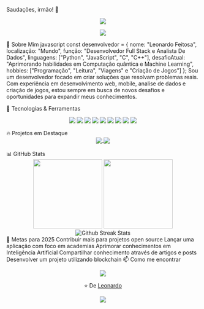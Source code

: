 Saudações, irmão! 👋
<div align="center"> <img src="https://readme-typing-svg.herokuapp.com/?lines=Desenvolvedor+Full+Stack;Analista+De+Dados;Entusiasta+de+Tecnologia;Desenvolvedor+De+Jogos&font=Fira%20Code&center=true&width=380&height=50"> </div> <p align="center"> <a href="https://www.linkedin.com/in/leonardo-feitosadev/"><img src="https://img.shields.io/badge/-LinkedIn-0e76a8?style=flat-square&logo=Linkedin&logoColor=white" /></a> </p>
💫 Sobre Mim
javascript
const desenvolvedor = {
  nome: "Leonardo Feitosa",
  localização: "Mundo",
  função: "Desenvolvedor Full Stack e Analista De Dados",
  linguagens: ["Python", "JavaScript", "C", "C++"],
  desafioAtual: "Aprimorando habilidades em Computação quântica e Machine Learning",
  hobbies: ["Programação", "Leitura", "Viagens" e "Criação de Jogos"]
};
Sou um desenvolvedor focado em criar soluções que resolvam problemas reais. Com experiência em desenvolvimento web, mobile, analise de dados e criação de jogos, estou sempre em busca de novos desafios e oportunidades para expandir meus conhecimentos.

🚀 Tecnologias & Ferramentas
<p align="center"> <img src="https://img.shields.io/badge/JavaScript-F7DF1E?style=for-the-badge&logo=javascript&logoColor=black" /> <img src="https://img.shields.io/badge/TypeScript-007ACC?style=for-the-badge&logo=typescript&logoColor=white" /> <img src="https://img.shields.io/badge/React-20232A?style=for-the-badge&logo=react&logoColor=61DAFB" /> <img src="https://img.shields.io/badge/Node.js-339933?style=for-the-badge&logo=nodedotjs&logoColor=white" /> <img src="https://img.shields.io/badge/Python-3776AB?style=for-the-badge&logo=python&logoColor=white" /> <img src="https://img.shields.io/badge/MySQL-4479A1?style=for-the-badge&logo=mysql&logoColor=white" /> <img src="https://img.shields.io/badge/Docker-2CA5E0?style=for-the-badge&logo=docker&logoColor=white" /> <img src="https://img.shields.io/badge/Git-F05032?style=for-the-badge&logo=git&logoColor=white" /> <img src="https://img.shields.io/badge/AWS-232F3E?style=for-the-badge&logo=amazon-aws&logoColor=white" /> </p>
🔥 Projetos em Destaque
<div align="center"> <a href="https://github.com/Leonzuka/frutosdovale"> <img align="center" src="https://github-readme-stats.vercel.app/api/pin/?username=Leonzuka&repo=frutosdovale&theme=dracula" /> </a> <a href="https://github.com/Leonzuka/flask"> <img align="center" src="https://github-readme-stats.vercel.app/api/pin/?username=Leonzuka&repo=flask&theme=dracula" /> </a> </div> <br/>
📊 GitHub Stats
<div align="center"> <img height="180em" src="https://github-readme-stats.vercel.app/api?username=Leonzuka&show_icons=true&theme=dracula&include_all_commits=true&count_private=true"/> <img height="180em" src="https://github-readme-stats.vercel.app/api/top-langs/?username=Leonzuka&layout=compact&langs_count=7&theme=dracula"/> </div> <div align="center"> <img src="https://github-readme-streak-stats.herokuapp.com/?user=Leonzuka&theme=dracula" alt="Github Streak Stats"> </div>
🎯 Metas para 2025
 Contribuir mais para projetos open source
 Lançar uma aplicação com foco em academias
 Aprimorar conhecimentos em Inteligência Artificial
 Compartilhar conhecimento através de artigos e posts
 Desenvolver um projeto utilizando blockchain
📫 Como me encontrar
<p align="center"> <a href="mailto:leonardofeitosa789@gmail.com"><img src="https://img.shields.io/badge/Email-D14836?style=for-the-badge&logo=gmail&logoColor=white" /></a> </p>
<div align="center"> <p>⭐️ De <a href="https://github.com/Leonzuka">Leonardo</a></p> <img src="https://komarev.com/ghpvc/?username=Leonzuka&color=blueviolet&style=flat-square&label=Visualizações+do+perfil" /> </div>
